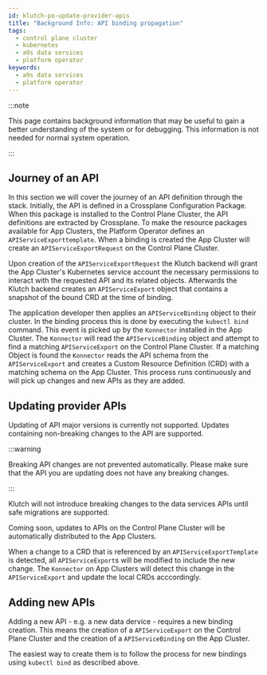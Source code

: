```yaml
---
id: klutch-po-update-provider-apis
title: "Background Info: API binding propagation"
tags:
  - control plane cluster
  - kubernetes
  - a9s data services
  - platform operator
keywords:
  - a9s data services
  - platform operator
---
```


:::note

This page contains background information that may be useful to gain a better understanding of the
system or for debugging. This information is not needed for normal system operation.

:::

## Journey of an API

In this section we will cover the journey of an API definition through the stack. Initially, the API
is defined in a Crossplane Configuration Package. When this package is installed to the Control
Plane Cluster, the API definitions are extracted by Crossplane. To make the resource packages
available for App Clusters, the Platform Operator defines an `APIServiceExporttemplate`. When a
binding is created the App Cluster will create an `APIServiceExportRequest` on the Control
Plane Cluster. 

Upon creation of the `APIServiceExportRequest` the Klutch backend will grant the App Cluster's
Kubernetes service account the necessary permissions to interact with the requested API and its
related objects. Afterwards the Klutch backend creates an `APIServiceExport` object that contains a
snapshot of the bound CRD at the time of binding.

The application developer then applies an `APIServiceBinding` object to their cluster. In the
binding process this is done by executing the `kubectl bind` command. This event is picked up by the
`Konnector` installed in the App Cluster. The `Konnector` will read the `APIServiceBinding`
object and attempt to find a matching `APIServiceExport` on the Control Plane Cluster. If a
matching Object is found the `Konnector` reads the API schema from the `APIServiceExport` and
creates a Custom Resource Definition (CRD) with a matching schema on the App Cluster. This
process runs continuously and will pick up changes and new APIs as they are added.

## Updating provider APIs

Updating of API major versions is currently not supported. Updates containing non-breaking changes
to the API are supported.

:::warning

Breaking API changes are not prevented automatically. Please make sure that the API you are updating
does not have any breaking changes.

:::

Klutch will not introduce breaking changes to the data services APIs until safe migrations are
supported.

Coming soon, updates to APIs on the Control Plane Cluster will be automatically distributed to
the App Clusters.

When a change to a CRD that is referenced by an `APIServiceExportTemplate` is detected, all
`APIServiceExport`s will be modified to include the new change. The `Konnector` on App Clusters
will detect this change in the `APIServiceExport` and update the local CRDs acccordingly.

## Adding new APIs

Adding a new API - e.g. a new data dervice - requires a new binding creation. This means the
creation of a `APIServiceExport` on the Control Plane Cluster and the creation of a
`APIServiceBinding` on the App Cluster.

The easiest way to create them is to follow the process for new bindings using `kubectl bind` as
described above.
